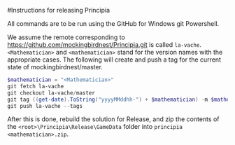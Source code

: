 #Instructions for releasing Principia

All commands are to be run using the GitHub for Windows git Powershell.

We assume the remote corresponding to https://github.com/mockingbirdnest/Principia.git
is called `la-vache`.  `<Mathematician>` and `<mathematician>` stand for the version
names with the appropriate cases.
The following will create and push a tag for the current state of mockingbirdnest/master.
```powershell
$mathematician = "<Mathematician>"
git fetch la-vache
git checkout la-vache/master
git tag ((get-date).ToString("yyyyMMddhh-") + $mathematician) -m $mathematician
git push la-vache --tags
```
After this is done, rebuild the solution for Release, and zip the contents of the
`<root>\Principia\Release\GameData` folder into `principia <mathematician>.zip`.
